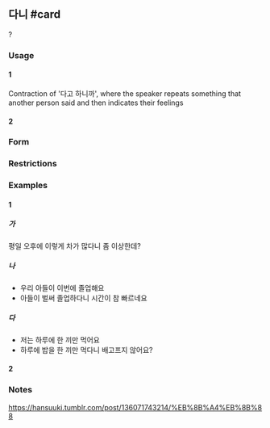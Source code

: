 ## 다니 #card
?
### Usage
#### 1
Contraction of '다고 하니까', where the speaker repeats something that another person said and then indicates their feelings
#### 2

### Form
### Restrictions
### Examples
#### 1
##### 가
평일 오후에 이렇게 차가 많다니 좀 이상한데?
##### 나
* 우리 아들이 이번에 졸업해요
* 아들이 벌써 졸업하다니 시간이 참 빠르네요
##### 다
* 저는 하루에 한 끼만 먹어요
* 하루에 밥을 한 끼만 먹다니 배고프지 않어요?
#### 2
### Notes
https://hansuuki.tumblr.com/post/136071743214/%EB%8B%A4%EB%8B%88
